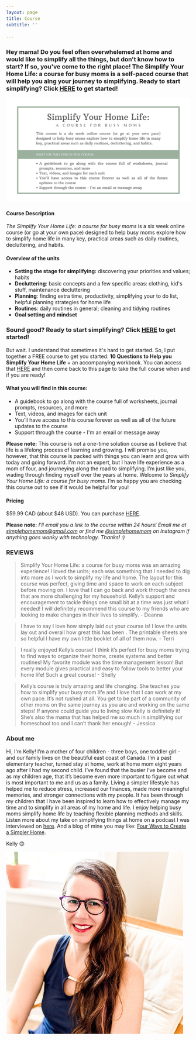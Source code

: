 ```yaml
---
layout: page
title: Course
subtitle: ''

---
```

### Hey mama! Do you feel often overwhelemed at home and would like to simplify all the things, but don't know how to start? If so, you've come to the right place! The Simplify Your Home Life: a course for busy moms is a self-paced course that will help you alng your journey to simplifying. Ready to start simplifying? Click [HERE](https://buy.stripe.com/cN202a5Ou0206MUeUX) to get started!

![An image overview of the course.](/uploads/simplify-your-home-life-shm.jpg "Simplify Your Home Life SHM")

#### Course Description

_The Simplify Your Home Life: a course for busy moms_ is a six week online course (or go at your own pace) designed to help busy moms explore how to simplify home life in many key, practical areas such as daily routines, decluttering, and habits.

#### Overview of the units

* **Setting the stage for simplifying:** discovering your priorities and values; habits
* **Decluttering**: basic concepts and a few specific areas: clothing, kid's stuff, maintenance decluttering
* **Planning**: finding extra time, productivity, simplifying your to do list, helpful planning strategies for home life
* **Routines**: daily routines in general; cleaning and tidying routines
* **Goal setting and mindset**

### **Sound good? Ready to start simplifying? Click** [**HERE**](https://buy.stripe.com/cN202a5Ou0206MUeUX) **to get started!**

But wait. I understand that sometimes it's hard to get started. So, I put together a FREE course to get you started: **10 Questions to Help you Simplify Your Home Life** + an accompanying workbook. You can access that [HERE](https://mailchi.mp/b9ced2aa71e3/10-questions-to-help-you-simplify-your-home-life) and then come back to this page to take the full course when and if you are ready!

#### What you will find in this course:

* A guidebook to go along with the course full of worksheets, journal prompts, resources, and more
* Text, videos, and images for each unit
* You’ll have access to this course forever as well as all of the future updates to the course
* Support through the course - I'm an email or message away

**Please note:** This course is not a one-time solution course as I believe that life is a lifelong process of learning and growing. I will promise you, however, that this course is packed with things you can learn and grow with today and going forward.  I'm not an expert, but I have life experience as a mom of four, and journeying along the road to simplifying. I’m just like you, wading through finding myself over the years at home. Welcome to _Simplify Your Home Life: a course for busy moms_. I’m so happy you are checking this course out to see if it would be helpful for you!

#### Pricing

$59.99 CAD (about $48 USD). You can purchase [HERE](https://buy.stripe.com/cN202a5Ou0206MUeUX).

**Please note:** _I’ll email you a link to the course within 24 hours! Email me at simplehomemom@gmail.com or find me_ [_@simplehomemom_](https://www.instagram.com/simplehomemom) _on Instagram if anything goes wonky with technology. Thanks! :)_

### REVIEWS

> Simplify Your Home Life: a course for busy moms was an amazing experience! I loved the units; each was something that I needed to dig into more as I work to simplify my life and home. The layout for this course was perfect, giving time and space to work on each subject before moving on. I love that I can go back and work through the ones that are more challenging for my household. Kelly’s support and encouragement to tackle things one small bit at a time was just what I needed! I will definitely recommend this course to my friends who are looking to make changes in their lives to simplify. - Deanna

> I have to say I love how simply laid out your course is! I love the units lay out and overall how great this has been . The printable sheets are so helpful I have my own little booklet of all of them now. - Terri

> I really enjoyed Kelly’s course! I think it’s perfect for busy moms trying to find ways to organize their home, create systems and better routines! My favorite module was the time management lesson! But every module gives practical and easy to follow tools to better your home life! Such a great course! - Shelly

> Kelly’s course is truly amazing and life changing. She teaches you how to simplify your busy mom life and I love that I can work at my own pace. It’s not rushed at all. You get to be part of a community of other moms on the same journey as you are and working on the same steps! If anyone could guide you to living slow Kelly is definitely it! She’s also the mama that has helped me so much in simplifying our homeschool too and I can’t thank her enough! - Jessica

### About me

Hi, I'm Kelly! I’m a mother of four children - three boys, one toddler girl - and our family lives on the beautiful east coast of Canada. I’m a past elementary teacher, turned stay at home, work at home mom eight years ago after I had my second child. I’ve found that the busier I’ve become and as my children age, that it’s become even more important to figure out what is most important to me and us as a family. Living a simpler lifestyle has helped me to reduce stress, increased our finances, made more meaningful memories, and stronger connections with my people. It has been through my children that I have been inspired to learn how to effectively manage my time and to simplify in all areas of my home and life. I enjoy helping busy moms simplify home life by teaching flexible planning methods and skills. Listen more about my take on simplifying things at home on a podcast I was interviewed on [here](https://www.stitcher.com/show/make-joy-normal-cozy-homeschooling/episode/keeping-it-simple-an-interview-with-kelly-79787253). And a blog of mine you may like: [Four Ways to Create a Simpler Home](https://www.simplehomemom.com/four-ways-to-create-a-simpler-home/).

Kelly 😊

![](/uploads/headshot.jpg)